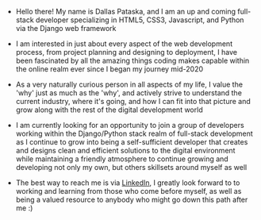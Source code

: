 - Hello there! My name is Dallas Pataska, and I am an up and coming full-stack developer specializing in HTML5, CSS3, Javascript, and Python via the Django web framework

- I am interested in just about every aspect of the web development process, from project planning and designing to deployment, I have been fascinated by all the amazing things coding makes capable within the online realm ever since I began my journey mid-2020
- As a very naturally curious person in all aspects of my life, I value the 'why' just as much as the 'why', and actively strive to understand the current industry, where it's going, and how I can fit into that picture and grow along with the rest of the digital development world

- I am currently looking for an opportunity to join a group of developers working within the Django/Python stack realm of full-stack development as I continue to grow into being a self-sufficient developer that creates and designs clean and efficient solutions to the digital environment while maintaining a friendly atmosphere to continue growing and developing not only my own, but others skillsets around myself as well

- The best way to reach me is via [LinkedIn](https://www.linkedin.com/in/dallas-pataska/), I greatly look forward to to working and learning from those who come before myself, as well as being a valued resource to anybody who might go down this path after me :)
